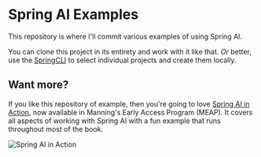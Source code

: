 # Spring AI Examples

This repository is where I'll commit various examples of using Spring AI.

You can clone this project in its entirety and work with it like that. *Or*
better, use the [SpringCLI](https://docs.spring.io/spring-cli/reference/index.html)
to select individual projects and create them locally.

## Want more?

If you like this repository of example, then you're going to love [Spring AI in
Action](https://www.manning.com/books/spring-ai-in-action?a_aid=habuma&a_bid=f205d999&chan=habuma),
now available in Manning's Early Access Program (MEAP). It covers all aspects of
working with Spring AI with a fun example that runs throughout most of the book.

![Spring AI in Action](https://www.habuma.com/img/SAIiA_small.png "Spring AI in Action")
